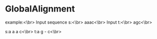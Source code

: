 # GlobalAlignment

example:<\br>
Input sequence s:<\br>
aaac<\br>
Input t:<\br>
agc<\br>



s:a a a c<\br>
t:a g - c<\br>

